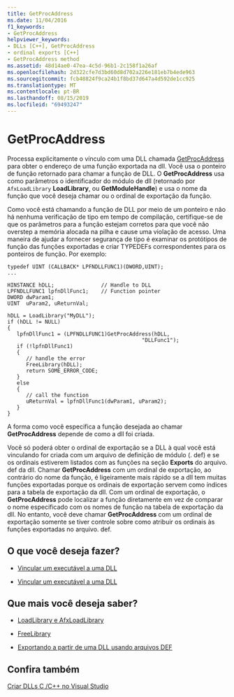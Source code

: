```yaml
---
title: GetProcAddress
ms.date: 11/04/2016
f1_keywords:
- GetProcAddress
helpviewer_keywords:
- DLLs [C++], GetProcAddress
- ordinal exports [C++]
- GetProcAddress method
ms.assetid: 48d14ae0-47ea-4c5d-96b1-2c158f1a26af
ms.openlocfilehash: 2d322cfe7d3bd60d8d702a226e181eb7b4ede963
ms.sourcegitcommit: fcb48824f9ca24b1f8bd37d647a4d592de1cc925
ms.translationtype: MT
ms.contentlocale: pt-BR
ms.lasthandoff: 08/15/2019
ms.locfileid: "69493247"
---
```

# <a name="getprocaddress"></a>GetProcAddress

Processa explicitamente o vínculo com uma DLL chamada [GetProcAddress](/windows/win32/api/libloaderapi/nf-libloaderapi-getprocaddress) para obter o endereço de uma função exportada na dll. Você usa o ponteiro de função retornado para chamar a função de DLL. O **GetProcAddress** usa como parâmetros o identificador do módulo de dll (retornado por `AfxLoadLibrary` **LoadLibrary**, ou **GetModuleHandle**) e usa o nome da função que você deseja chamar ou o ordinal de exportação da função.

Como você está chamando a função de DLL por meio de um ponteiro e não há nenhuma verificação de tipo em tempo de compilação, certifique-se de que os parâmetros para a função estejam corretos para que você não overstep a memória alocada na pilha e cause uma violação de acesso. Uma maneira de ajudar a fornecer segurança de tipo é examinar os protótipos de função das funções exportadas e criar TYPEDEFs correspondentes para os ponteiros de função. Por exemplo: 

```
typedef UINT (CALLBACK* LPFNDLLFUNC1)(DWORD,UINT);
...

HINSTANCE hDLL;               // Handle to DLL
LPFNDLLFUNC1 lpfnDllFunc1;    // Function pointer
DWORD dwParam1;
UINT  uParam2, uReturnVal;

hDLL = LoadLibrary("MyDLL");
if (hDLL != NULL)
{
   lpfnDllFunc1 = (LPFNDLLFUNC1)GetProcAddress(hDLL,
                                           "DLLFunc1");
   if (!lpfnDllFunc1)
   {
      // handle the error
      FreeLibrary(hDLL);
      return SOME_ERROR_CODE;
   }
   else
   {
      // call the function
      uReturnVal = lpfnDllFunc1(dwParam1, uParam2);
   }
}
```

A forma como você especifica a função desejada ao chamar **GetProcAddress** depende de como a dll foi criada.

Você só poderá obter o ordinal de exportação se a DLL à qual você está vinculando for criada com um arquivo de definição de módulo (. def) e se os ordinais estiverem listados com as funções na seção **Exports** do arquivo. def da dll. Chamar **GetProcAddress** com um ordinal de exportação, ao contrário do nome da função, é ligeiramente mais rápido se a dll tem muitas funções exportadas porque os ordinais de exportação servem como índices para a tabela de exportação da dll. Com um ordinal de exportação, o **GetProcAddress** pode localizar a função diretamente em vez de comparar o nome especificado com os nomes de função na tabela de exportação da dll. No entanto, você deve chamar **GetProcAddress** com um ordinal de exportação somente se tiver controle sobre como atribuir os ordinais às funções exportadas no arquivo. def.

## <a name="what-do-you-want-to-do"></a>O que você deseja fazer?

- [Vincular um executável a uma DLL](linking-an-executable-to-a-dll.md#linking-implicitly)

- [Vincular um executável a uma DLL](linking-an-executable-to-a-dll.md#determining-which-linking-method-to-use)

## <a name="what-do-you-want-to-know-more-about"></a>Que mais você deseja saber?

- [LoadLibrary e AfxLoadLibrary](loadlibrary-and-afxloadlibrary.md)

- [FreeLibrary](/windows/win32/api/libloaderapi/nf-libloaderapi-freelibrary)

- [Exportando a partir de uma DLL usando arquivos DEF](exporting-from-a-dll-using-def-files.md)

## <a name="see-also"></a>Confira também

[Criar DLLs C /C++ no Visual Studio](dlls-in-visual-cpp.md)
